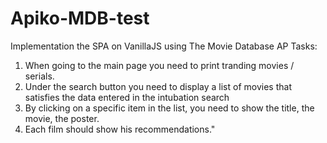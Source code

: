 # Apiko-MDB-test
Implementation the SPA on VanillaJS using The Movie Database AP
Tasks: 
1. When going to the main page you need to print tranding movies / serials.
2. Under the search button you need to display a list of movies that satisfies the data entered in the intubation
search
3. By clicking on a specific item in the list, you need to show the title, the movie, the poster.
4. Each film should show his recommendations."
